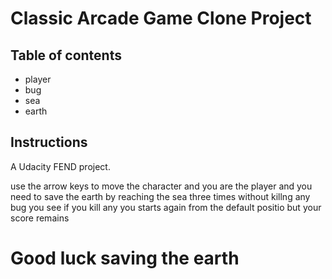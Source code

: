 # Classic Arcade Game Clone Project

## Table of contents
- player 
- bug 
- sea 
- earth 


## Instructions
A Udacity FEND project.



use the arrow keys to move the character and you are the player and you need to save the earth by reaching the sea three times without killng any bug you see if you kill any you starts again from the default positio but your score remains  



# Good luck saving the earth 



